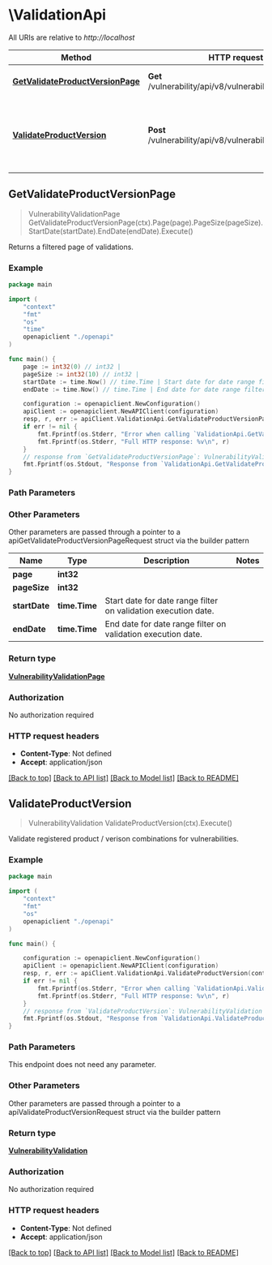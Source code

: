 # \ValidationApi

All URIs are relative to *http://localhost*

Method | HTTP request | Description
------------- | ------------- | -------------
[**GetValidateProductVersionPage**](ValidationApi.md#GetValidateProductVersionPage) | **Get** /vulnerability/api/v8/vulnerabilities/validations | Returns a filtered page of validations.
[**ValidateProductVersion**](ValidationApi.md#ValidateProductVersion) | **Post** /vulnerability/api/v8/vulnerabilities/validations | Validate registered product / verison combinations for vulnerabilities.



## GetValidateProductVersionPage

> VulnerabilityValidationPage GetValidateProductVersionPage(ctx).Page(page).PageSize(pageSize).StartDate(startDate).EndDate(endDate).Execute()

Returns a filtered page of validations.

### Example

```go
package main

import (
    "context"
    "fmt"
    "os"
    "time"
    openapiclient "./openapi"
)

func main() {
    page := int32(0) // int32 | 
    pageSize := int32(10) // int32 | 
    startDate := time.Now() // time.Time | Start date for date range filter on validation execution date. (optional)
    endDate := time.Now() // time.Time | End date for date range filter on validation execution date. (optional)

    configuration := openapiclient.NewConfiguration()
    apiClient := openapiclient.NewAPIClient(configuration)
    resp, r, err := apiClient.ValidationApi.GetValidateProductVersionPage(context.Background()).Page(page).PageSize(pageSize).StartDate(startDate).EndDate(endDate).Execute()
    if err != nil {
        fmt.Fprintf(os.Stderr, "Error when calling `ValidationApi.GetValidateProductVersionPage``: %v\n", err)
        fmt.Fprintf(os.Stderr, "Full HTTP response: %v\n", r)
    }
    // response from `GetValidateProductVersionPage`: VulnerabilityValidationPage
    fmt.Fprintf(os.Stdout, "Response from `ValidationApi.GetValidateProductVersionPage`: %v\n", resp)
}
```

### Path Parameters



### Other Parameters

Other parameters are passed through a pointer to a apiGetValidateProductVersionPageRequest struct via the builder pattern


Name | Type | Description  | Notes
------------- | ------------- | ------------- | -------------
 **page** | **int32** |  | 
 **pageSize** | **int32** |  | 
 **startDate** | **time.Time** | Start date for date range filter on validation execution date. | 
 **endDate** | **time.Time** | End date for date range filter on validation execution date. | 

### Return type

[**VulnerabilityValidationPage**](VulnerabilityValidationPage.md)

### Authorization

No authorization required

### HTTP request headers

- **Content-Type**: Not defined
- **Accept**: application/json

[[Back to top]](#) [[Back to API list]](../README.md#documentation-for-api-endpoints)
[[Back to Model list]](../README.md#documentation-for-models)
[[Back to README]](../README.md)


## ValidateProductVersion

> VulnerabilityValidation ValidateProductVersion(ctx).Execute()

Validate registered product / verison combinations for vulnerabilities.

### Example

```go
package main

import (
    "context"
    "fmt"
    "os"
    openapiclient "./openapi"
)

func main() {

    configuration := openapiclient.NewConfiguration()
    apiClient := openapiclient.NewAPIClient(configuration)
    resp, r, err := apiClient.ValidationApi.ValidateProductVersion(context.Background()).Execute()
    if err != nil {
        fmt.Fprintf(os.Stderr, "Error when calling `ValidationApi.ValidateProductVersion``: %v\n", err)
        fmt.Fprintf(os.Stderr, "Full HTTP response: %v\n", r)
    }
    // response from `ValidateProductVersion`: VulnerabilityValidation
    fmt.Fprintf(os.Stdout, "Response from `ValidationApi.ValidateProductVersion`: %v\n", resp)
}
```

### Path Parameters

This endpoint does not need any parameter.

### Other Parameters

Other parameters are passed through a pointer to a apiValidateProductVersionRequest struct via the builder pattern


### Return type

[**VulnerabilityValidation**](VulnerabilityValidation.md)

### Authorization

No authorization required

### HTTP request headers

- **Content-Type**: Not defined
- **Accept**: application/json

[[Back to top]](#) [[Back to API list]](../README.md#documentation-for-api-endpoints)
[[Back to Model list]](../README.md#documentation-for-models)
[[Back to README]](../README.md)

